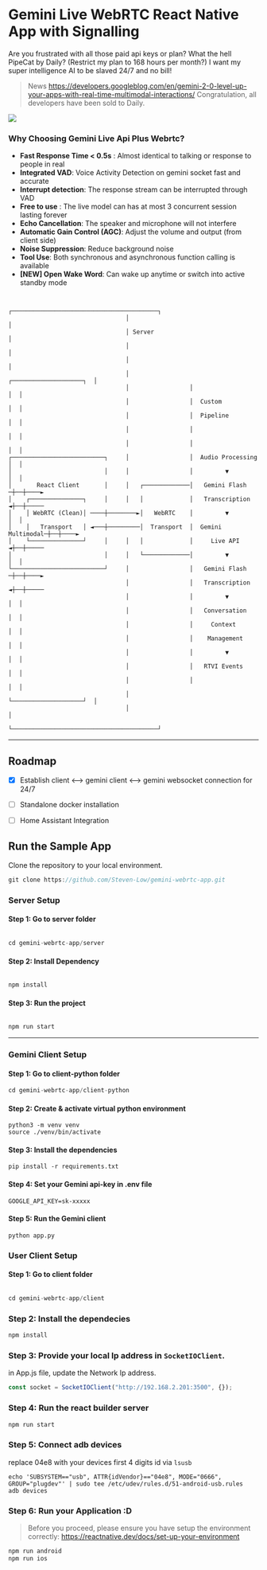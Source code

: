 # Gemini Live WebRTC React Native App with Signalling
Are you frustrated with all those paid api keys or plan? What the hell PipeCat by Daily? (Restrict my plan to 168 hours per month?) I want my super intelligence AI to be slaved 24/7 and no bill!
> News
> https://developers.googleblog.com/en/gemini-2-0-level-up-your-apps-with-real-time-multimodal-interactions/
> Congratulation, all developers have been sold to Daily. 

<img src="./public/gemini-webrtc.png" />

### Why Choosing Gemini Live Api Plus Webrtc?
- **Fast Response Time < 0.5s** : Almost identical to talking or response to people in real
- **Integrated VAD**: Voice Activity Detection on gemini socket fast and accurate
- **Interrupt detection**: The response stream can be interrupted through VAD 
- **Free to use** : The live model can has at most 3 concurrent session lasting forever
- **Echo Cancellation**: The speaker and microphone will not interfere
- **Automatic Gain Control (AGC)**: Adjust the volume and output (from client side)
- **Noise Suppression**: Reduce background noise
- **Tool Use**: Both synchronous and asynchronous function calling is available
- **[NEW] Open Wake Word**: Can wake up anytime or switch into active standby mode

```

                                 ┌─────────────────────────────────────────┐     
                                 │                                         │     
                                 │ Server                                  │     
                                 │                                         │     
                                 │                                         │     
                                 │                 ┌────────────────────┐  │     
                                 │                 │                    │  │     
                                 │                 │  Custom            │  │     
                                 │                 │  Pipeline          │  │     
                                 │                 │                    │  │     
                                 │                 │                    │  │     
┌──────────────────────────┐     │                 │  Audio Processing  │  │     
│                          │     │                 │         ▼          │  │     
│       React Client       │     │   ┌─────────────│   Gemini Flash    ─┼──┼────►
│    ┌───────────────┐     │     │   │             │   Transcription   ◄┼──┼─────
│    │ WebRTC (Clean)│ ────┼────────►│   WebRTC    │         ▼          │  │     
│    │   Transport   │ ◄───┼─────────│  Transport  │  Gemini Multimodal─┼──┼────►
│    └───────────────┘     │     │   │             │     Live API      ◄┼──┼─────
│                          │     │   └─────────────│         ▼          │  │     
└──────────────────────────┘     │                 │   Gemini Flash    ─┼──┼────►
                                 │                 │   Transcription   ◄┼──┼─────
                                 │                 │         ▼          │  │     
                                 │                 │   Conversation     │  │     
                                 │                 │     Context        │  │     
                                 │                 │    Management      │  │     
                                 │                 │         ▼          │  │     
                                 │                 │   RTVI Events      │  │     
                                 │                 │                    │  │     
                                 │                 └────────────────────┘  │     
                                 │                                         │     
                                 └─────────────────────────────────────────┘  
```

---

## Roadmap
- [x] Establish client <--> gemini client <--> gemini websocket connection for 24/7
- [ ] Standalone docker installation
- [ ] Home Assistant Integration



## Run the Sample App

Clone the repository to your local environment.

```js
git clone https://github.com/Steven-Low/gemini-webrtc-app.git
```

### Server Setup

#### Step 1: Go to server folder

```js

cd gemini-webrtc-app/server

```

#### Step 2: Install Dependency

```js

npm install
```

#### Step 3: Run the project

```js

npm run start
```

---

### Gemini Client Setup
#### Step 1: Go to client-python folder
```js
cd gemini-webrtc-app/client-python
```

#### Step 2: Create & activate virtual python environment
```
python3 -m venv venv
source ./venv/bin/activate
```

#### Step 3: Install the dependencies
```
pip install -r requirements.txt
```

#### Step 4: Set your Gemini api-key in .env file
```
GOOGLE_API_KEY=sk-xxxxx
```

#### Step 5: Run the Gemini client
```
python app.py
```

### User Client Setup

#### Step 1: Go to client folder

```js

cd gemini-webrtc-app/client
```

### Step 2: Install the dependecies

```js
npm install
```

### Step 3: Provide your local Ip address in `SocketIOClient`.

in App.js file, update the Network Ip address.

```js
const socket = SocketIOClient("http://192.168.2.201:3500", {});
```

### Step 4: Run the react builder server
```js
npm run start
```

### Step 5: Connect adb devices
replace 04e8 with your devices first 4 digits id via `lsusb`
```
echo 'SUBSYSTEM=="usb", ATTR{idVendor}=="04e8", MODE="0666", GROUP="plugdev"' | sudo tee /etc/udev/rules.d/51-android-usb.rules
adb devices 
```

### Step 6: Run your Application :D
> Before you proceed, please ensure you have setup the environment correctly: https://reactnative.dev/docs/set-up-your-environment
```js
npm run android
npm run ios
```

